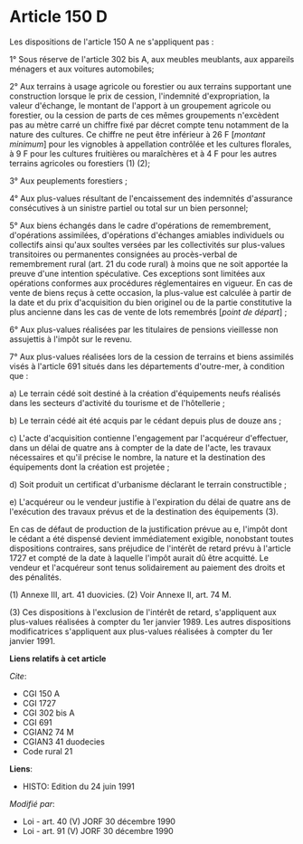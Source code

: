 # Article 150 D

Les dispositions de l'article 150 A ne s'appliquent pas :

1° Sous réserve de l'article 302 bis A, aux meubles meublants, aux appareils ménagers et aux voitures automobiles;

2° Aux terrains à usage agricole ou forestier ou aux terrains supportant une construction lorsque le prix de cession,
l'indemnité d'expropriation, la valeur d'échange, le montant de l'apport à un groupement agricole ou forestier, ou la cession
de parts de ces mêmes groupements n'excèdent pas au mètre carré un chiffre fixé par décret compte tenu notamment de la nature
des cultures. Ce chiffre ne peut être inférieur à 26 F [*montant minimum*] pour les vignobles à appellation contrôlée et les
cultures florales, à 9 F pour les cultures fruitières ou maraîchères et à 4 F pour les autres terrains agricoles ou
forestiers (1) (2);

3° Aux peuplements forestiers ;

4° Aux plus-values résultant de l'encaissement des indemnités d'assurance consécutives à un sinistre partiel ou total sur un
bien personnel;

5° Aux biens échangés dans le cadre d'opérations de remembrement, d'opérations assimilées, d'opérations d'échanges amiables
individuels ou collectifs ainsi qu'aux soultes versées par les collectivités sur plus-values transitoires ou permanentes
consignées au procès-verbal de remembrement rural (art. 21 du code rural) à moins que ne soit apportée la preuve d'une
intention spéculative. Ces exceptions sont limitées aux opérations conformes aux procédures réglementaires en vigueur. En cas
de vente de biens reçus à cette occasion, la plus-value est calculée à partir de la date et du prix d'acquisition du bien
originel ou de la partie constitutive la plus ancienne dans les cas de vente de lots remembrés [*point de départ*] ;

6° Aux plus-values réalisées par les titulaires de pensions vieillesse non assujettis à l'impôt sur le revenu.

7° Aux plus-values réalisées lors de la cession de terrains et biens assimilés visés à l'article 691 situés dans les
départements d'outre-mer, à condition que :

a) Le terrain cédé soit destiné à la création d'équipements neufs réalisés dans les secteurs d'activité du tourisme et de
l'hôtellerie ;

b) Le terrain cédé ait été acquis par le cédant depuis plus de douze ans ;

c) L'acte d'acquisition contienne l'engagement par l'acquéreur d'effectuer, dans un délai de quatre ans à compter de la date
de l'acte, les travaux nécessaires et qu'il précise le nombre, la nature et la destination des équipements dont la création
est projetée ;

d) Soit produit un certificat d'urbanisme déclarant le terrain constructible ;

e) L'acquéreur ou le vendeur justifie à l'expiration du délai de quatre ans de l'exécution des travaux prévus et de la
destination des équipements (3).

En cas de défaut de production de la justification prévue au e, l'impôt dont le cédant a été dispensé devient immédiatement
exigible, nonobstant toutes dispositions contraires, sans préjudice de l'intérêt de retard prévu à l'article 1727 et compté
de la date à laquelle l'impôt aurait dû être acquitté. Le vendeur et l'acquéreur sont tenus solidairement au paiement des
droits et des pénalités.

(1) Annexe III, art. 41 duovicies.    (2) Voir Annexe II, art. 74 M.

(3) Ces dispositions à l'exclusion de l'intérêt de retard, s'appliquent aux plus-values réalisées à compter du 1er janvier
1989. Les autres dispositions modificatrices s'appliquent aux plus-values réalisées à compter du 1er janvier 1991.

**Liens relatifs à cet article**

_Cite_:

  - CGI 150 A
  - CGI 1727
  - CGI 302 bis A
  - CGI 691
  - CGIAN2 74 M
  - CGIAN3 41 duodecies
  - Code rural 21

**Liens**:

  - HISTO: Edition du 24 juin 1991

_Modifié par_:

  - Loi - art. 40 (V) JORF 30 décembre 1990
  - Loi - art. 91 (V) JORF 30 décembre 1990
